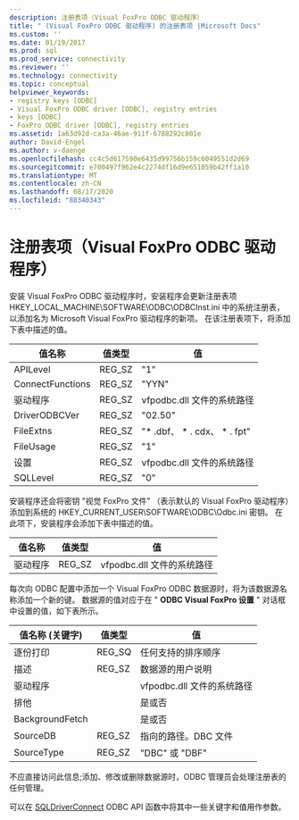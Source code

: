 ```yaml
---
description: 注册表项（Visual FoxPro ODBC 驱动程序）
title: " (Visual FoxPro ODBC 驱动程序) 的注册表项 |Microsoft Docs"
ms.custom: ''
ms.date: 01/19/2017
ms.prod: sql
ms.prod_service: connectivity
ms.reviewer: ''
ms.technology: connectivity
ms.topic: conceptual
helpviewer_keywords:
- registry keys [ODBC]
- Visual FoxPro ODBC driver [ODBC], registry entries
- keys [ODBC]
- FoxPro ODBC driver [ODBC], registry entries
ms.assetid: 1a63d92d-ca3a-46ae-911f-6788292c801e
author: David-Engel
ms.author: v-daenge
ms.openlocfilehash: cc4c5d617590e6435d99756b159c6049551d2d69
ms.sourcegitcommit: e700497f962e4c2274df16d9e651059b42ff1a10
ms.translationtype: MT
ms.contentlocale: zh-CN
ms.lasthandoff: 08/17/2020
ms.locfileid: "88340343"
---
```

# <a name="registry-entries-visual-foxpro-odbc-driver"></a>注册表项（Visual FoxPro ODBC 驱动程序）
安装 Visual FoxPro ODBC 驱动程序时，安装程序会更新注册表项 HKEY_LOCAL_MACHINE\SOFTWARE\ODBC\ODBCInst.ini 中的系统注册表，以添加名为 Microsoft Visual FoxPro 驱动程序的新项。 在该注册表项下，将添加下表中描述的值。  
  
|值名称|值类型|值|  
|----------------|----------------|-----------|  
|APILevel|REG_SZ|"1"|  
|ConnectFunctions|REG_SZ|"YYN"|  
|驱动程序|REG_SZ|vfpodbc.dll 文件的系统路径|  
|DriverODBCVer|REG_SZ|"02.50"|  
|FileExtns|REG_SZ|"* .dbf、 \* . cdx、 \* . fpt"|  
|FileUsage|REG_SZ|"1"|  
|设置|REG_SZ|vfpodbc.dll 文件的系统路径|  
|SQLLevel|REG_SZ|"0"|  
  
 安装程序还会将密钥 "视觉 FoxPro 文件" （表示默认的 Visual FoxPro 驱动程序）添加到系统的 HKEY_CURRENT_USER\SOFTWARE\ODBC\Odbc.ini 密钥。 在此项下，安装程序会添加下表中描述的值。  
  
|值名称|值类型|值|  
|----------------|----------------|-----------|  
|驱动程序|REG_SZ|vfpodbc.dll 文件的系统路径|  
  
 每次向 ODBC 配置中添加一个 Visual FoxPro ODBC 数据源时，将为该数据源名称添加一个新的键。 数据源的值对应于在 " **ODBC Visual FoxPro 设置** " 对话框中设置的值，如下表所示。  
  
|值名称 (关键字) |值类型|值|  
|----------------------------|----------------|-----------|  
|逐份打印|REG_SQ|任何支持的排序顺序|  
|描述|REG_SZ|数据源的用户说明|  
|驱动程序||vfpodbc.dll 文件的系统路径|  
|排他||是或否|  
|BackgroundFetch||是或否|  
|SourceDB|REG_SZ|指向的路径。DBC 文件|  
|SourceType|REG_SZ|"DBC" 或 "DBF"|  
  
 不应直接访问此信息;添加、修改或删除数据源时，ODBC 管理员会处理注册表的任何管理。  
  
 可以在 [SQLDriverConnect](../../odbc/microsoft/sqldriverconnect-visual-foxpro-odbc-driver.md) ODBC API 函数中将其中一些关键字和值用作参数。
